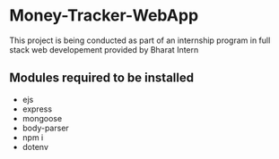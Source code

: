 # Money-Tracker-WebApp
This project is being conducted as part of an internship program in full stack web developement provided by Bharat Intern

## Modules required to be installed
+ ejs
+ express
+ mongoose
+ body-parser
+ npm i
+ dotenv